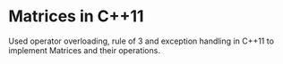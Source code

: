 # Matrices in C++11

Used operator overloading, rule of 3 and exception handling in C++11 to implement Matrices and their operations.
